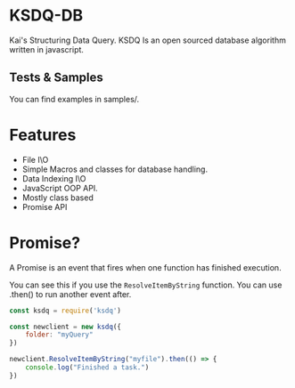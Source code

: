 # KSDQ-DB
Kai's Structuring Data Query.
KSDQ Is an open sourced database algorithm written in javascript.
## Tests & Samples
You can find examples in samples/.
# Features
- File I\O
- Simple Macros and classes for database handling.
- Data Indexing I\O
- JavaScript OOP API.
- Mostly class based
- Promise API
# Promise?
A Promise is an event that fires when one function has finished execution.

You can see this if you use the `ResolveItemByString` function. You can use .then() to run another event after.

```js
const ksdq = require('ksdq')

const newclient = new ksdq({
    folder: "myQuery"
})

newclient.ResolveItemByString("myfile").then(() => {
    console.log("Finished a task.")
}) 
```